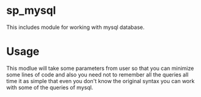 # sp_mysql
This includes module for working with mysql database.
# Usage
This modlue will take some parameters from user so that you can minimize some lines of code and also you need not to remember all the queries all time it as simple that even you don't know the original syntax you can work with some of the queries of mysql.

